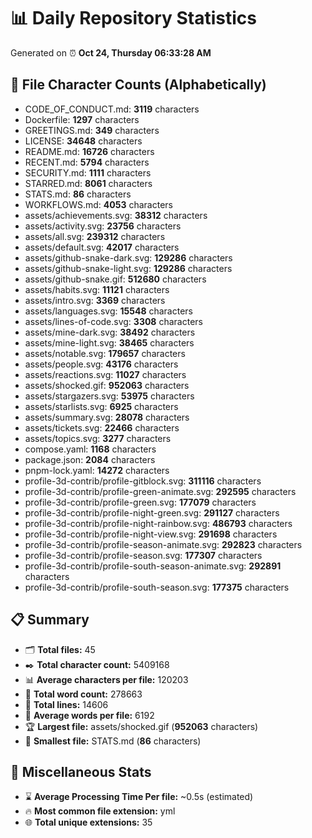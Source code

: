 # 📊 Daily Repository Statistics
Generated on ⏰ **Oct 24, Thursday 06:33:28 AM**

## 📂 File Character Counts (Alphabetically)
- CODE_OF_CONDUCT.md: **3119** characters
- Dockerfile: **1297** characters
- GREETINGS.md: **349** characters
- LICENSE: **34648** characters
- README.md: **16726** characters
- RECENT.md: **5794** characters
- SECURITY.md: **1111** characters
- STARRED.md: **8061** characters
- STATS.md: **86** characters
- WORKFLOWS.md: **4053** characters
- assets/achievements.svg: **38312** characters
- assets/activity.svg: **23756** characters
- assets/all.svg: **239312** characters
- assets/default.svg: **42017** characters
- assets/github-snake-dark.svg: **129286** characters
- assets/github-snake-light.svg: **129286** characters
- assets/github-snake.gif: **512680** characters
- assets/habits.svg: **11121** characters
- assets/intro.svg: **3369** characters
- assets/languages.svg: **15548** characters
- assets/lines-of-code.svg: **3308** characters
- assets/mine-dark.svg: **38492** characters
- assets/mine-light.svg: **38465** characters
- assets/notable.svg: **179657** characters
- assets/people.svg: **43176** characters
- assets/reactions.svg: **11027** characters
- assets/shocked.gif: **952063** characters
- assets/stargazers.svg: **53975** characters
- assets/starlists.svg: **6925** characters
- assets/summary.svg: **28078** characters
- assets/tickets.svg: **22466** characters
- assets/topics.svg: **3277** characters
- compose.yaml: **1168** characters
- package.json: **2084** characters
- pnpm-lock.yaml: **14272** characters
- profile-3d-contrib/profile-gitblock.svg: **311116** characters
- profile-3d-contrib/profile-green-animate.svg: **292595** characters
- profile-3d-contrib/profile-green.svg: **177079** characters
- profile-3d-contrib/profile-night-green.svg: **291127** characters
- profile-3d-contrib/profile-night-rainbow.svg: **486793** characters
- profile-3d-contrib/profile-night-view.svg: **291698** characters
- profile-3d-contrib/profile-season-animate.svg: **292823** characters
- profile-3d-contrib/profile-season.svg: **177307** characters
- profile-3d-contrib/profile-south-season-animate.svg: **292891** characters
- profile-3d-contrib/profile-south-season.svg: **177375** characters

## 📋 Summary
- 🗂️ **Total files:** 45
- ✒️ **Total character count:** 5409168
- 📊 **Average characters per file:** 120203
- 📝 **Total word count:** 278663
- 🧾 **Total lines:** 14606
- 📐 **Average words per file:** 6192
- 🏆 **Largest file:** assets/shocked.gif (**952063** characters)
- 🥉 **Smallest file:** STATS.md (**86** characters)

## 🌟 Miscellaneous Stats
- ⌛ **Average Processing Time Per file:** ~0.5s (estimated)
- 🔥 **Most common file extension:** yml
- 🌐 **Total unique extensions:** 35
